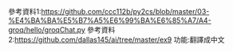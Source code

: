 參考資料1:https://github.com/ccc112b/py2cs/blob/master/03-%E4%BA%BA%E5%B7%A5%E6%99%BA%E6%85%A7/A4-groq/hello/groqChat.py
參考資料2:https://github.com/dallas145/ai/tree/master/ex9
功能:翻譯成中文
